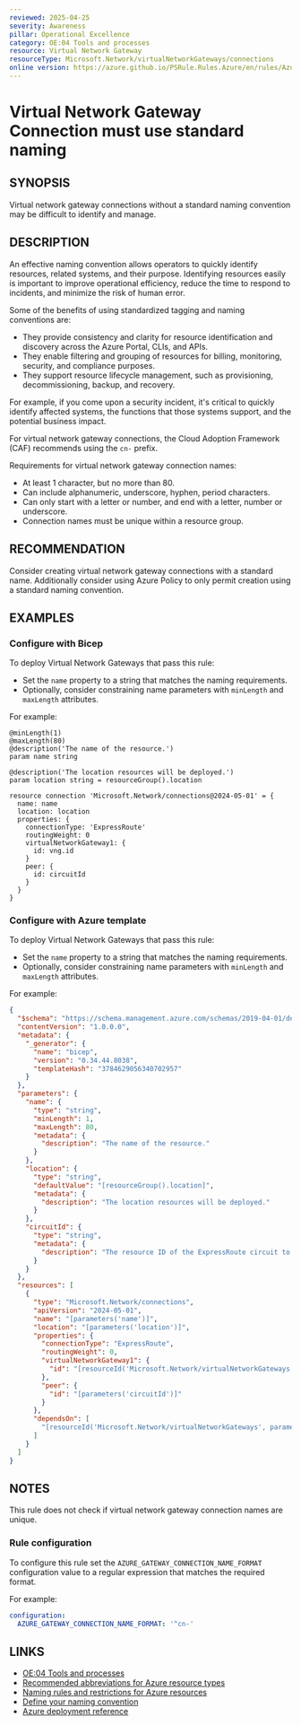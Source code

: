 ```yaml
---
reviewed: 2025-04-25
severity: Awareness
pillar: Operational Excellence
category: OE:04 Tools and processes
resource: Virtual Network Gateway
resourceType: Microsoft.Network/virtualNetworkGateways/connections
online version: https://azure.github.io/PSRule.Rules.Azure/en/rules/Azure.VNG.ConnectionNaming/
---
```


# Virtual Network Gateway Connection must use standard naming

## SYNOPSIS

Virtual network gateway connections without a standard naming convention may be difficult to identify and manage.

## DESCRIPTION

An effective naming convention allows operators to quickly identify resources, related systems, and their purpose.
Identifying resources easily is important to improve operational efficiency, reduce the time to respond to incidents,
and minimize the risk of human error.

Some of the benefits of using standardized tagging and naming conventions are:

- They provide consistency and clarity for resource identification and discovery across the Azure Portal, CLIs, and APIs.
- They enable filtering and grouping of resources for billing, monitoring, security, and compliance purposes.
- They support resource lifecycle management, such as provisioning, decommissioning, backup, and recovery.

For example, if you come upon a security incident, it's critical to quickly identify affected systems,
the functions that those systems support, and the potential business impact.

For virtual network gateway connections, the Cloud Adoption Framework (CAF) recommends using the `cn-` prefix.

Requirements for virtual network gateway connection names:

- At least 1 character, but no more than 80.
- Can include alphanumeric, underscore, hyphen, period characters.
- Can only start with a letter or number, and end with a letter, number or underscore.
- Connection names must be unique within a resource group.

## RECOMMENDATION

Consider creating virtual network gateway connections with a standard name.
Additionally consider using Azure Policy to only permit creation using a standard naming convention.

## EXAMPLES

### Configure with Bicep

To deploy Virtual Network Gateways that pass this rule:

- Set the `name` property to a string that matches the naming requirements.
- Optionally, consider constraining name parameters with `minLength` and `maxLength` attributes.

For example:

```bicep
@minLength(1)
@maxLength(80)
@description('The name of the resource.')
param name string

@description('The location resources will be deployed.')
param location string = resourceGroup().location

resource connection 'Microsoft.Network/connections@2024-05-01' = {
  name: name
  location: location
  properties: {
    connectionType: 'ExpressRoute'
    routingWeight: 0
    virtualNetworkGateway1: {
      id: vng.id
    }
    peer: {
      id: circuitId
    }
  }
}
```

<!-- external:avm avm/res/network/connection name -->

### Configure with Azure template

To deploy Virtual Network Gateways that pass this rule:

- Set the `name` property to a string that matches the naming requirements.
- Optionally, consider constraining name parameters with `minLength` and `maxLength` attributes.

For example:

```json
{
  "$schema": "https://schema.management.azure.com/schemas/2019-04-01/deploymentTemplate.json#",
  "contentVersion": "1.0.0.0",
  "metadata": {
    "_generator": {
      "name": "bicep",
      "version": "0.34.44.8038",
      "templateHash": "3784629056340702957"
    }
  },
  "parameters": {
    "name": {
      "type": "string",
      "minLength": 1,
      "maxLength": 80,
      "metadata": {
        "description": "The name of the resource."
      }
    },
    "location": {
      "type": "string",
      "defaultValue": "[resourceGroup().location]",
      "metadata": {
        "description": "The location resources will be deployed."
      }
    },
    "circuitId": {
      "type": "string",
      "metadata": {
        "description": "The resource ID of the ExpressRoute circuit to connect to."
      }
    }
  },
  "resources": [
    {
      "type": "Microsoft.Network/connections",
      "apiVersion": "2024-05-01",
      "name": "[parameters('name')]",
      "location": "[parameters('location')]",
      "properties": {
        "connectionType": "ExpressRoute",
        "routingWeight": 0,
        "virtualNetworkGateway1": {
          "id": "[resourceId('Microsoft.Network/virtualNetworkGateways', parameters('name'))]"
        },
        "peer": {
          "id": "[parameters('circuitId')]"
        }
      },
      "dependsOn": [
        "[resourceId('Microsoft.Network/virtualNetworkGateways', parameters('name'))]"
      ]
    }
  ]
}
```

## NOTES

This rule does not check if virtual network gateway connection names are unique.

<!-- caf:note name-format -->

### Rule configuration

<!-- module:config rule AZURE_GATEWAY_CONNECTION_NAME_FORMAT -->

To configure this rule set the `AZURE_GATEWAY_CONNECTION_NAME_FORMAT` configuration value to a regular expression
that matches the required format.

For example:

```yaml
configuration:
  AZURE_GATEWAY_CONNECTION_NAME_FORMAT: '^cn-'
```

## LINKS

- [OE:04 Tools and processes](https://learn.microsoft.com/azure/well-architected/operational-excellence/tools-processes)
- [Recommended abbreviations for Azure resource types](https://learn.microsoft.com/azure/cloud-adoption-framework/ready/azure-best-practices/resource-abbreviations)
- [Naming rules and restrictions for Azure resources](https://learn.microsoft.com/azure/azure-resource-manager/management/resource-name-rules)
- [Define your naming convention](https://learn.microsoft.com/azure/cloud-adoption-framework/ready/azure-best-practices/resource-naming)
- [Azure deployment reference](https://learn.microsoft.com/azure/templates/microsoft.network/connections)
